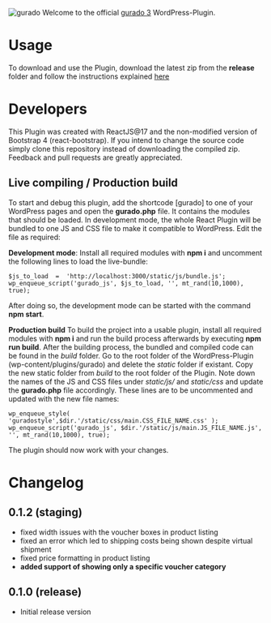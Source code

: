 ![gurado](https://cdn-int.gurado.de/fileadmin/images/gurado-logo.svg)
Welcome to the official [gurado 3](https://site.gurado.de/) WordPress-Plugin.

# Usage

To download and use the Plugin, download the latest zip from the **release** folder and follow the instructions explained [here](https://support.gurado.de/de/articles/5573647-benutzerhandbuch-gurado-wordpress-plugin)

# Developers

This Plugin was created with ReactJS@17 and the non-modified version of Bootstrap 4 (react-bootstrap). If you intend to change the source code simply clone this repository instead of downloading the compiled zip. Feedback and pull requests are greatly appreciated.

## Live compiling / Production build

To start and debug this plugin, add the shortcode [gurado] to one of your WordPress pages and open the **gurado.php** file. It contains the modules that should be loaded. In development mode, the whole React Plugin will be bundled to one JS and CSS file to make it compatible to WordPress. Edit the file as required:

**Development mode**:
Install all required modules with **npm i** and uncomment the following lines to load the live-bundle:

    $js_to_load  =  'http://localhost:3000/static/js/bundle.js';
    wp_enqueue_script('gurado_js', $js_to_load, '', mt_rand(10,1000), true);

After doing so, the development mode can be started with the command **npm start**.

**Production build**
To build the project into a usable plugin, install all required modules with **npm i** and run the build process afterwards by executing **npm run build**. After the building process, the bundled and compiled code can be found in the _build_ folder. Go to the root folder of the WordPress-Plugin (wp-content/plugins/gurado) and delete the _static_ folder if existant. Copy the new static folder from _build_ to the root folder of the Plugin. Note down the names of the JS and CSS files under _static/js/_ and _static/css_ and update the **gurado.php** file accordingly. These lines are to be uncommented and updated with the new file names:

    wp_enqueue_style( 'guradostyle',$dir.'/static/css/main.CSS_FILE_NAME.css' );
    wp_enqueue_script('gurado_js', $dir.'/static/js/main.JS_FILE_NAME.js', '', mt_rand(10,1000), true);

The plugin should now work with your changes.

# Changelog

## 0.1.2 (staging)

- fixed width issues with the voucher boxes in product listing
- fixed an error which led to shipping costs being shown despite virtual shipment
- fixed price formatting in product listing
- **added support of showing only a specific voucher category**

## 0.1.0 (release)

- Initial release version
